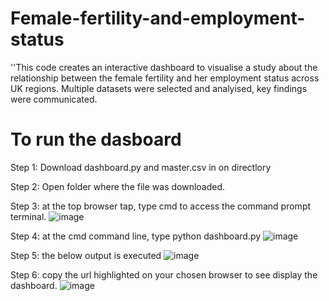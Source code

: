 # Female-fertility-and-employment-status
''This code creates an interactive dashboard to visualise a study about the relationship between the female fertility and her employment status across UK regions. Multiple datasets were selected and analyised, key findings were communicated.
# To run the dasboard
Step 1: Download dashboard.py and  master.csv in on directlory

Step 2: Open folder where the file was downloaded.

Step 3: at the top browser tap, type cmd to access the command prompt terminal.
![image](https://user-images.githubusercontent.com/57564713/185800390-f30073af-cef0-4522-a234-164601d01b65.png)

Step 4: at the cmd command line, type python dashboard.py
![image](https://user-images.githubusercontent.com/57564713/185800545-bebc8397-60d7-4bc0-b84c-3c0c4e22c9dc.png)


Step 5: the below output is executed
![image](https://user-images.githubusercontent.com/57564713/185800550-22b06b43-966a-420a-a29c-1d5fe159812e.png)

Step 6: copy the url highlighted on your chosen browser to see display the dashboard.
![image](https://user-images.githubusercontent.com/57564713/185800438-3f006e07-aa37-4fc6-8127-7068106c2295.png)


 

